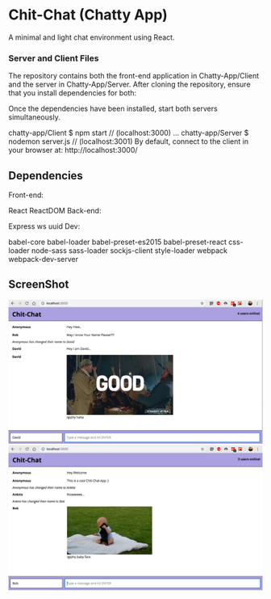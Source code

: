 # Chit-Chat (Chatty App)

A minimal and light chat environment using React.

### Server and Client Files

The repository contains both the front-end application in Chatty-App/Client and the server in Chatty-App/Server. After cloning the repository, ensure that you install dependencies for both:

Once the dependencies have been installed, start both servers simultaneously.

chatty-app/Client $ npm start // (localhost:3000)
...
chatty-app/Server $ nodemon server.js // (localhost:3001)
By default, connect to the client in your browser at: http://localhost:3000/

## Dependencies

Front-end:

React
ReactDOM
Back-end:

Express
ws
uuid
Dev:

babel-core
babel-loader
babel-preset-es2015
babel-preset-react
css-loader
node-sass
sass-loader
sockjs-client
style-loader
webpack
webpack-dev-server

## ScreenShot

![ScreenShot](https://raw.githubusercontent.com/Ankitaahuja/Chatty-App/master/Images/Chatty1.png)
![ScreenShot](https://raw.githubusercontent.com/Ankitaahuja/Chatty-App/master/Images/chatty2.png)
